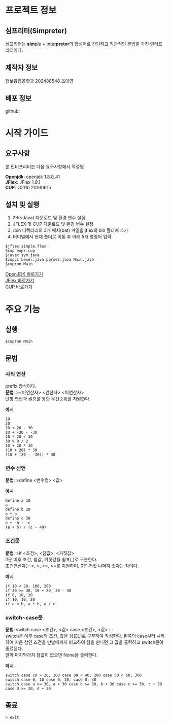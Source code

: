 # 프로젝트 정보

## 심프리터(Simpreter)

심프리터는 **sim**ple + inter**preter**의 합성어로 간단하고 직관적인 문법을 가진 인터프리터이다.

## 제작자 정보

정보융합공학과
202488548
조대영

## 배포 정보

github: 


# 시작 가이드

## 요구사항

본 인터프리터는 다음 요구사항에서 작성됨

**Openjdk**: openjdk 1.8.0_41   
**JFlex**: JFlex 1.9.1   
**CUP**: v0.11b 20160615   


## 설치 및 실행

1. 자바(Java) 다운로드 및 환경 변수 설정
2. JFLEX 및 CUP 다운로드 및 환경 변수 설정
3. /bin 디렉터리의 3개 배치(bat) 파일을 jflex의 bin 폴더에 추가
4. 터미널에서 현재 폴더로 이동 후 아래 5개 명령어 입력

```shell
$jflex simple.flex
$cup expr.cup
$javac sym.java
$cupcc Lexer.java parser.java Main.java
$cuprun Main
```

[OpenJDK 바로가기](https://openjdk.org/)   
[JFlex 바로가기](https://www.jflex.de/)   
[CUP 바로가기](https://www2.cs.tum.edu/projects/cup/)


# 주요 기능

## 실행

```shell
$cuprun Main
```

## 문법

### 사칙 연산

prefix 방식이다.   
**문법**: ><피연산자> <연산자> <피연산자>   
단항 연산과 괄호를 통한 우선순위를 지원한다.   

**예시**
```
10
20
10 + 20 - 30
10 + -20 - -30
10 * 20 / 30
30 % 8 / 2
10 + 20 * 30
(10 + 20) * 30
(10 + (20 - -30)) * 40
```

### 변수 선언

**문법**: >define <변수명> <값>   

**예시**
```
define a 10
a
define b 20
a + b
define c 30
a + -b - -c
(a + b) / (c - 40)
```

### 조건문

**문법**: >if <조건>, <참값>, <거짓값>   
if문 이후 조건, 참값, 거짓값을 쉼표(,)로 구분한다.   
조건연산자는 <, >, <=, >=를 지원하며, 0은 거짓 나머지 숫자는 참이다.   

**예시**
```
if 10 < 20, 100, 200
if 30 >= 40, 10 + 20, 30 - 40
if 0, 10, 20
if 10, 10, 20
if a < b, a * b, a / c
```

### switch~case문

**문법**: switch case <조건>, <값> case <조건>, <값> ···   
switch문 이후 case와 조건, 값을 쉼표(,)로 구분하여 작성한다.
왼쪽의 case부터 시작하여 처음 참인 조건을 만날때까지 비교하여 참을 만나면 그 값을 출력하고 switch문이 종료된다.   
만약 마지막까지 참값이 없으면 None을 출력한다.

**예시**
```
switch case 10 > 20, 100 case 30 < 40, 200 case 50 < 60, 300
switch case 0, 10 case 0, 20, case 0, 30
switch case a >= 30, a + 30 case b >= 30, b + 30 case c >= 30, c + 30 case d >= 30, d + 30
```


## 종료

```
> exit
```